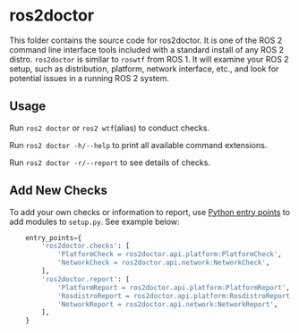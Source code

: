 # ros2doctor

This folder contains the source code for ros2doctor.
It is one of the ROS 2 command line interface tools included with a standard install of any ROS 2 distro.
`ros2doctor` is similar to `roswtf` from ROS 1.
It will examine your ROS 2 setup, such as distribution, platform, network interface, etc., and look for potential issues in a running ROS 2 system.

## Usage

Run `ros2 doctor` or `ros2 wtf`(alias) to conduct checks.

Run `ros2 doctor -h/--help` to print all available command extensions.

Run `ros2 doctor -r/--report` to see details of checks.

## Add New Checks

To add your own checks or information to report, use [Python entry points](https://setuptools.readthedocs.io/en/latest/pkg_resources.html#entry-points) to add modules to `setup.py`.
See example below:

```python
    entry_points={
        'ros2doctor.checks': [
            'PlatformCheck = ros2doctor.api.platform:PlatformCheck',
            'NetworkCheck = ros2doctor.api.network:NetworkCheck',
        ],
        'ros2doctor.report': [
            'PlatformReport = ros2doctor.api.platform:PlatformReport',
            'RosdistroReport = ros2doctor.api.platform:RosdistroReport',
            'NetworkReport = ros2doctor.api.network:NetworkReport',
        ],
    }
```
